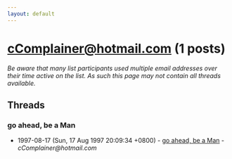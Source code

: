 ```yaml
---
layout: default
---
```


# cComplainer@hotmail.com (1 posts)

_Be aware that many list participants used multiple email addresses over their time active on the list. As such this page may not contain all threads available._

## Threads

### go ahead, be a Man
+ 1997-08-17 (Sun, 17 Aug 1997 20:09:34 +0800) - [go ahead, be a Man](/archive/1997/08/29233823d076e722470b6970c3334bab83ae295f59d06e03c6643337c2c84209) - _cComplainer@hotmail.com_

